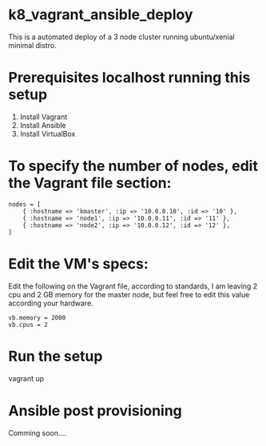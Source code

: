 # k8_vagrant_ansible_deploy

This is a automated deploy of a 3 node cluster running ubuntu/xenial minimal distro.

# Prerequisites localhost running this setup

1. Install Vagrant
2. Install Ansible
3. Install VirtualBox

# To specify the number of nodes, edit the Vagrant file section: 

    nodes = [
        { :hostname => 'kmaster', :ip => '10.0.0.10', :id => '10' },
        { :hostname => 'node1', :ip => '10.0.0.11', :id => '11' },
        { :hostname => 'node2', :ip => '10.0.0.12', :id => '12' },
    ]


# Edit the VM's specs:

Edit the following on the Vagrant file, according to standards, I am leaving 2 cpu and 2 GB memory for the master node, but feel free to edit this value according your hardware.

    vb.memory = 2000
    vb.cpus = 2

# Run the setup 

vagrant up 


# Ansible post provisioning

Comming soon....
